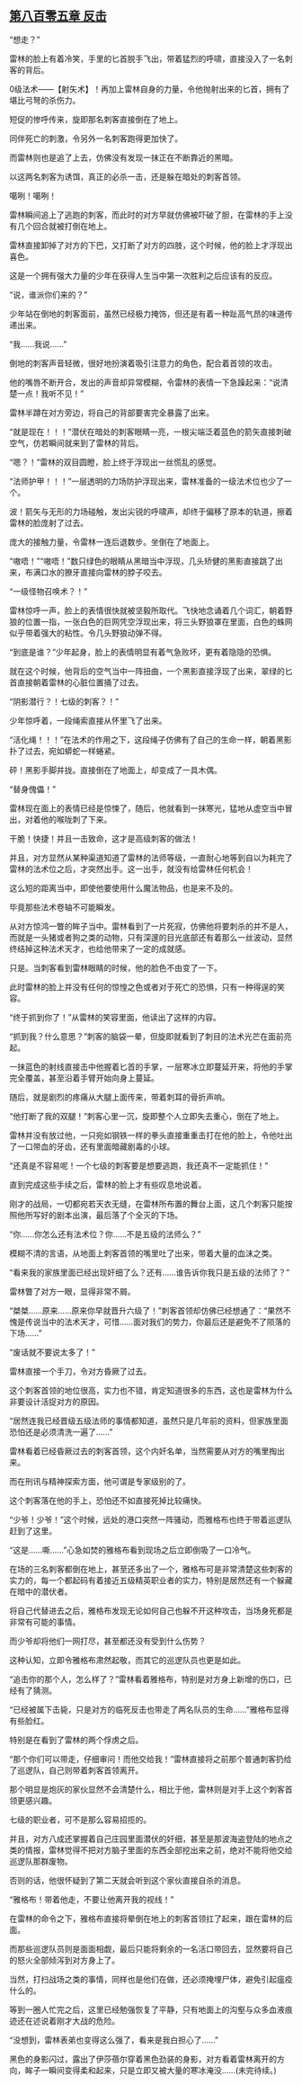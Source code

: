 ## [第八百零五章 反击](https://www.xxbiquge.com/11_11222/9011256.html)


  “想走？”

  雷林的脸上有着冷笑，手里的匕首脱手飞出，带着猛烈的呼啸，直接没入了一名刺客的背后。

  0级法术——【射矢术】！再加上雷林自身的力量，令他抛射出来的匕首，拥有了堪比弓弩的杀伤力。

  短促的惨呼传来，旋即那名刺客直接倒在了地上。

  同伴死亡的刺激，令另外一名刺客跑得更加快了。

  而雷林则也是追了上去，仿佛没有发现一抹正在不断靠近的黑暗。

  以这两名刺客为诱饵，真正的必杀一击，还是躲在暗处的刺客首领。

  噶咧！噶咧！

  雷林瞬间追上了逃跑的刺客，而此时的对方早就仿佛被吓破了胆，在雷林的手上没有几个回合就被打倒在地上。

  雷林直接卸掉了对方的下巴，又打断了对方的四肢，这个时候，他的脸上才浮现出喜色。

  这是一个拥有强大力量的少年在获得人生当中第一次胜利之后应该有的反应。

  “说，谁派你们来的？”

  少年站在倒地的刺客面前，虽然已经极力掩饰，但还是有着一种趾高气昂的味道传递出来。

  “我……我说……”

  倒地的刺客声音轻微，很好地扮演着吸引注意力的角色，配合着首领的攻击。

  他的嘴唇不断开合，发出的声音却异常模糊，令雷林的表情一下急躁起来：“说清楚一点！我听不见！”

  雷林半蹲在对方旁边，将自己的背部要害完全暴露了出来。

  “就是现在！！！”潜伏在暗处的刺客眼睛一亮，一根尖端泛着蓝色的箭矢直接刺破空气，仿若瞬间就来到了雷林的背后。

  “嗯？！”雷林的双目圆瞪，脸上终于浮现出一丝慌乱的感觉。

  “法师护甲！！！”一层透明的力场防护浮现出来，雷林准备的一级法术位也少了一个。

  波！箭矢与无形的力场碰触，发出尖锐的呼啸声，却终于偏移了原本的轨道，擦着雷林的脸庞射了过去。

  庞大的接触力量，令雷林一连后退数步。坐倒在了地面上。

  “嗷唔！”“嗷唔！”数只绿色的眼睛从黑暗当中浮现，几头矫健的黑影直接跳了出来，布满口水的獠牙直接向雷林的脖子咬去。

  “一级怪物召唤术？！”

  雷林惊呼一声，脸上的表情很快就被坚毅所取代。飞快地念诵着几个词汇，朝着野狼的位置一指，一张白色的巨网凭空浮现出来，将三头野狼罩在里面，白色的蛛网似乎带着强大的粘性。令几头野狼动弹不得。

  “到底是谁？”少年起身，脸上的表情明显有着气急败坏，更有着隐隐的恐惧。

  就在这个时候，他背后的空气当中一阵扭曲，一个黑影直接浮现了出来，翠绿的匕首直接朝着雷林的心脏位置捅了过去。

  “阴影潜行？！七级的刺客？！”

  少年惊呼着，一段绳索直接从怀里飞了出来。

  “活化绳！！！”在法术的作用之下，这段绳子仿佛有了自己的生命一样，朝着黑影扑了过去，宛如蟒蛇一样蜷紧。

  砰！黑影手脚并拢。直接倒在了地面上，却变成了一具木偶。

  “替身傀儡！”

  雷林现在面上的表情已经是惊悚了，随后，他就看到一抹寒光，猛地从虚空当中冒出，对着他的喉咙刺了下来。

  干脆！快捷！并且一击致命，这才是高级刺客的做法！

  并且，对方显然从某种渠道知道了雷林的法师等级，一直耐心地等到自以为耗完了雷林的法术位之后，才突然出手。这一出手，就没有给雷林任何机会！

  这么短的距离当中，即使他要使用什么魔法物品，也是来不及的。

  毕竟那些法术卷轴不可能瞬发。

  从对方惊鸿一瞥的眸子当中。雷林看到了一片死寂，仿佛他将要刺杀的并不是人，而就是一头猪或者狗之类的动物，只有深邃的目光底部还有着那么一丝波动，显然终结掉这种法术天才，也给他带来了一定的成就感。

  只是。当刺客看到雷林眼睛的时候，他的脸色不由变了一下。

  此时雷林的脸上并没有任何的惊惶之色或者对于死亡的恐惧，只有一种得逞的笑容。

  “终于抓到你了！”从雷林的笑容里面，他读出了这样的内容。

  “抓到我？什么意思？”刺客的脑袋一晕，但旋即就看到了刺目的法术光芒在面前亮起。

  一抹蓝色的射线直接击中他握着匕首的手掌，一层寒冰立即蔓延开来，将他的手掌完全覆盖，甚至沿着手臂开始向身上蔓延。

  随后，就是剧烈的疼痛从大腿上面传来，带着刺耳的骨折声响。

  “他打断了我的双腿！”刺客心里一沉，旋即整个人立即失去重心，倒在了地上。

  雷林并没有放过他，一只宛如钢铁一样的拳头直接重重击打在他的脸上，令他吐出了一口带血的牙齿，还有里面暗藏剧毒的小球。

  “还真是不容易呢！一个七级的刺客要是想要逃跑，我还真不一定能抓住！”

  直到完成这些手续之后，雷林的脸上才有些叹息地说着。

  刚才的战局，一切都宛若天衣无缝，在雷林所布置的舞台上面，这几个刺客只能按照他所写好的剧本出演，最后落了个全灭的下场。

  “你……你怎么还有法术位？你……不是五级的法师么？”

  模糊不清的言语，从地面上刺客首领的嘴里吐了出来，带着大量的血沫之类。

  “看来我的家族里面已经出现奸细了么？还有……谁告诉你我只是五级的法师了？”

  雷林瞥了对方一眼，显得非常不屑。

  “桀桀……原来……原来你早就晋升六级了！”刺客首领却仿佛已经想通了：“果然不愧是传说当中的法术天才，可惜……面对我们的势力，你最后还是避免不了陨落的下场……”

  “废话就不要说太多了！”

  雷林直接一个手刀，令对方昏厥了过去。

  这个刺客首领的地位很高，实力也不错，肯定知道很多的东西，这也是雷林为什么非要设计活捉对方的原因。

  “居然连我已经晋级五级法师的事情都知道，虽然只是几年前的资料，但家族里面恐怕还是必须清洗一遍了……”

  雷林看着已经昏厥过去的刺客首领，这个内奸名单，当然需要从对方的嘴里掏出来。

  而在刑讯与精神探索方面，他可谓是专家级别的了。

  这个刺客落在他的手上，恐怕还不如直接死掉比较痛快。

  “少爷！少爷！”这个时候，远处的港口突然一阵骚动，而雅格布也终于带着巡逻队赶到了这里。

  “这是……嘶……”心急如焚的雅格布看到现场之后立即倒吸了一口冷气。

  在场的三名刺客都倒在地上，甚至还多出了一个，雅格布可是非常清楚这些刺客的实力的，每一个都起码有着接近五级精英职业者的实力，特别是居然还有一个躲藏在暗中的潜伏者。

  将自己代替进去之后，雅格布发现无论如何自己也躲不开这种攻击，当场身死都是非常有可能的事情。

  而少爷却将他们一网打尽，甚至都还没有受到什么伤势？

  这种认知，立即令雅格布肃然起敬，而其它的巡逻队员也更是如此。

  “追击你的那个人，怎么样了？”雷林看着雅格布，特别是对方身上新增的伤口，已经有了猜测。

  “已经被属下击毙，只是对方的临死反击也带走了两名队员的生命……”雅格布显得有些脸红。

  特别是在看到了雷林的两个俘虏之后。

  “那个你们可以带走，仔细审问！而他交给我！”雷林直接将之前那个普通刺客扔给了巡逻队，自己则带着刺客首领离开。

  那个明显是炮灰的家伙显然不会清楚什么，相比于他，雷林则是对手上这个刺客首领更感兴趣。

  七级的职业者，可不是那么容易招揽的。

  并且，对方八成还掌握着自己庄园里面潜伏的奸细，甚至是那波海盗登陆的地点之类的情报，雷林觉得不把对方脑子里面的东西全部挖出来之前，绝对不能将他交给巡逻队那群废物。

  否则的话，他很怀疑到了第二天就会听到这个家伙直接自杀的消息。

  “雅格布！带着他走，不要让他离开我的视线！”

  在雷林的命令之下，雅格布直接将晕倒在地上的刺客首领扛了起来，跟在雷林的后面。

  而那些巡逻队员则是面面相觑，最后只能将剩余的一名活口带回去，显然要将自己的怒火全部倾泻到对方身上了。

  当然，打扫战场之类的事情，同样也是他们在做，还必须掩埋尸体，避免引起瘟疫什么的。

  等到一圈人忙完之后，这里已经勉强恢复了平静，只有地面上的沟壑与众多血液痕迹还在述说着刚才大战的危险。

  “没想到，雷林表弟也变得这么强了，看来是我白担心了……”

  黑色的身影闪过，露出了伊莎蓓尔穿着黑色劲装的身影，对方看着雷林离开的方向，眸子一瞬间变得柔和起来，只是立即又被大量的寒冰淹没……(未完待续。)
